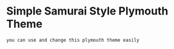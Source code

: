 # Simple Samurai Style Plymouth Theme

``` 
you can use and change this plymouth theme easily

```


